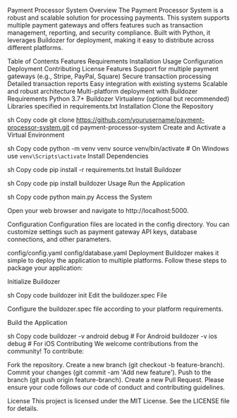 Payment Processor System
Overview
The Payment Processor System is a robust and scalable solution for processing payments. This system supports multiple payment gateways and offers features such as transaction management, reporting, and security compliance. Built with Python, it leverages Buildozer for deployment, making it easy to distribute across different platforms.

Table of Contents
Features
Requirements
Installation
Usage
Configuration
Deployment
Contributing
License
Features
Support for multiple payment gateways (e.g., Stripe, PayPal, Square)
Secure transaction processing
Detailed transaction reports
Easy integration with existing systems
Scalable and robust architecture
Multi-platform deployment with Buildozer
Requirements
Python 3.7+
Buildozer
Virtualenv (optional but recommended)
Libraries specified in requirements.txt
Installation
Clone the Repository

sh
Copy code
git clone https://github.com/yourusername/payment-processor-system.git
cd payment-processor-system
Create and Activate a Virtual Environment

sh
Copy code
python -m venv venv
source venv/bin/activate  # On Windows use `venv\Scripts\activate`
Install Dependencies

sh
Copy code
pip install -r requirements.txt
Install Buildozer

sh
Copy code
pip install buildozer
Usage
Run the Application

sh
Copy code
python main.py
Access the System

Open your web browser and navigate to http://localhost:5000.

Configuration
Configuration files are located in the config directory. You can customize settings such as payment gateway API keys, database connections, and other parameters.

config/config.yaml
config/database.yaml
Deployment
Buildozer makes it simple to deploy the application to multiple platforms. Follow these steps to package your application:

Initialize Buildozer

sh
Copy code
buildozer init
Edit the buildozer.spec File

Configure the buildozer.spec file according to your platform requirements.

Build the Application

sh
Copy code
buildozer -v android debug  # For Android
buildozer -v ios debug  # For iOS
Contributing
We welcome contributions from the community! To contribute:

Fork the repository.
Create a new branch (git checkout -b feature-branch).
Commit your changes (git commit -am 'Add new feature').
Push to the branch (git push origin feature-branch).
Create a new Pull Request.
Please ensure your code follows our code of conduct and contributing guidelines.

License
This project is licensed under the MIT License. See the LICENSE file for details.
